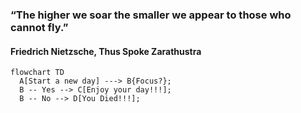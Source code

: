### “The higher we soar the smaller we appear to those who cannot fly.”
#### Friedrich Nietzsche, Thus Spoke Zarathustra


<!--
**tuanluu-agilityio** is a ✨ _special_ ✨ repository because its `README.md` (this file) appears on your GitHub profile.

Here are some ideas to get you started:

- 🔭 I’m currently working on ...
- 🌱 I’m currently learning ...
- 👯 I’m looking to collaborate on ...
- 🤔 I’m looking for help with ...
- 💬 Ask me about ...
- 📫 How to reach me: ...
- 😄 Pronouns: ...
- ⚡ Fun fact: ...
-->
```mermaid
flowchart TD
  A[Start a new day] ---> B{Focus?};
  B -- Yes --> C[Enjoy your day!!!];
  B -- No --> D[You Died!!!];
```
